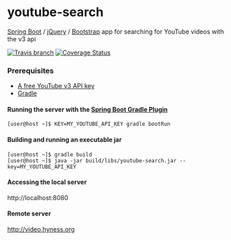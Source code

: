 # youtube-search
[Spring Boot](http://projects.spring.io/spring-boot/) / [jQuery](https://jquery.com/) / [Bootstrap](https://getbootstrap.com/) app for searching for YouTube videos with the v3 api

[![Travis branch](https://img.shields.io/travis/hyness/youtube-search/develop.svg?style=flat-square)](https://travis-ci.org/hyness/youtube-search)
[![Coverage Status](https://coveralls.io/repos/github/hyness/youtube-search/badge.svg?branch=develop)](https://coveralls.io/github/hyness/youtube-search?branch=develop)

### Prerequisites
* [A free YouTube v3 API key](https://developers.google.com/youtube/registering_an_application#Create_API_Keys)
* [Gradle](https://gradle.org)

#### Running the server with the [Spring Boot Gradle Plugin](https://docs.spring.io/spring-boot/docs/current/gradle-plugin/reference/html/)
```
[user@host ~]$ KEY=MY_YOUTUBE_API_KEY gradle bootRun
```

#### Building and running an executable jar
```
[user@host ~]$ gradle build
[user@host ~]$ java -jar build/libs/youtube-search.jar --key=MY_YOUTUBE_API_KEY
```

#### Accessing the local server
http://localhost:8080

#### Remote server
http://video.hyness.org
